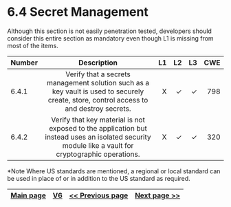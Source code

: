 # 6.4 Secret Management

Although this section is not easily penetration tested, developers should consider this entire section as mandatory even though L1 is missing from most of the items.

| Number       | Description     | L1    		| L2         | L3 		   | CWE		|
| :------------- | :----------: | -----------: | -----------:|-----------:| -----------:|
| 6.4.1 | Verify that a secrets management solution such as a key vault is used to securely create, store, control access to and destroy secrets.  | X	 | ✓   | ✓   | 798 |
| 6.4.2 | Verify that key material is not exposed to the application but instead uses an isolated security module like a vault for cryptographic operations. | X 	 | ✓   | ✓   | 320|


*Note
Where US standards are mentioned, a regional or local standard can be used in place of or in addition to the US standard as required.

[Main page](../README.md) | [V6](README.md) | [<< Previous page](v6.3_Random_Values.md) |  [Next page >>](../V7/README.md)
| --- | --- | --- | --- |
